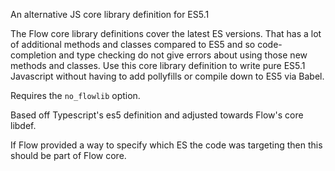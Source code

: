 An alternative JS core library definition for ES5.1

The Flow core library definitions cover the latest ES versions. That has a lot of additional methods and classes compared to ES5 and so code-completion and type checking do not give errors about using those new methods and classes. Use this core library definition to write pure ES5.1 Javascript without having to add pollyfills or compile down to ES5 via Babel.

Requires the `no_flowlib` option.

Based off Typescript's es5 definition and adjusted towards Flow's core libdef.

If Flow provided a way to specify which ES the code was targeting then this should be part of Flow core.
